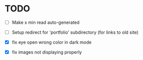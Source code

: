 
# TODO
- [ ] Make x min read auto-generated
- [ ] Setup redirect for 'portfolio' subdirectory (for links to old site)
- [x] fix eye open wrong color in dark mode
- [x] fix images not displaying properly

